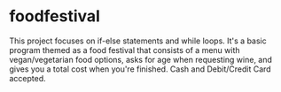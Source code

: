 # foodfestival

This project focuses on if-else statements and while loops. It's a basic program themed as a food festival that consists of a menu with vegan/vegetarian food options, asks for age when requesting wine, and gives you a total cost when you're finished. Cash and Debit/Credit Card accepted.
